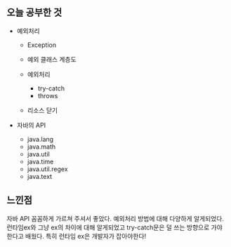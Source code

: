 ## 오늘 공부한 것

- 예외처리
    - Exception
    - 예외 클래스 계층도
    - 예외처리
        - try-catch
        - throws

    - 리소스 닫기

- 자바의 API
    - java.lang
    - java.math
    - java.util
    - java.time
    - java.util.regex
    - java.text


## 느낀점

자바 API 꼼꼼하게 가르쳐 주셔서 좋았다.
예외처리 방법에 대해 다양하게 알게되었다.
런타임ex와 그냥 ex의 차이에 대해 알게되었고
try-catch문은 덜 쓰는 방향으로 가야한다고 배웠다. 특히 런타임 ex은 개발자가 잡아야한다!

